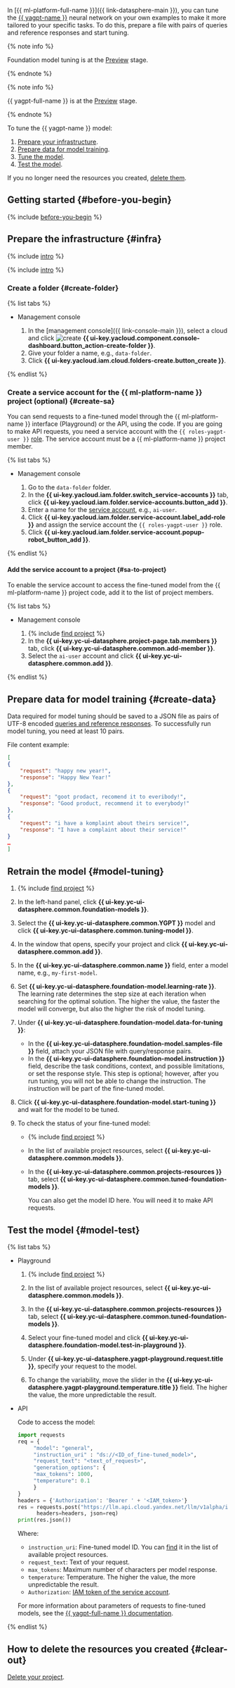 In [{{ ml-platform-full-name }}]({{ link-datasphere-main }}), you can tune the [{{ yagpt-name }}](../../yandexgpt/concepts/index.md) neural network on your own examples to make it more tailored to your specific tasks. To do this, prepare a file with pairs of queries and reference responses and start tuning.

{% note info %}

Foundation model tuning is at the [Preview](../../overview/concepts/launch-stages.md) stage.

{% endnote %}

{% note info %}

{{ yagpt-full-name }} is at the [Preview](../../overview/concepts/launch-stages.md) stage.

{% endnote %}

To tune the {{ yagpt-name }} model:

1. [Prepare your infrastructure](#infra).
1. [Prepare data for model training](#create-data).
1. [Tune the model](#model-tuning).
1. [Test the model](#model-test).

If you no longer need the resources you created, [delete them](#clear-out).

## Getting started {#before-you-begin}

{% include [before-you-begin](../../_tutorials/_tutorials_includes/before-you-begin-datasphere.md) %}

## Prepare the infrastructure {#infra}

{% include [intro](../../_includes/datasphere/infra-intro.md) %}

{% include [intro](../../_includes/datasphere/federation-disclaimer.md) %}

### Create a folder {#create-folder}

{% list tabs %}

- Management console

   1. In the [management console]({{ link-console-main }}), select a cloud and click ![create](../../_assets/console-icons/plus.svg) **{{ ui-key.yacloud.component.console-dashboard.button_action-create-folder }}**.
   1. Give your folder a name, e.g., `data-folder`.
   1. Click **{{ ui-key.yacloud.iam.cloud.folders-create.button_create }}**.

{% endlist %}

### Create a service account for the {{ ml-platform-name }} project (optional) {#create-sa}

You can send requests to a fine-tuned model through the {{ ml-platform-name }} interface (Playground) or the API, using the code. If you are going to make API requests, you need a service account with the `{{ roles-yagpt-user }}` [role](../../iam/concepts/access-control/roles.md). The service account must be a {{ ml-platform-name }} project member.

{% list tabs %}

- Management console

   1. Go to the `data-folder` folder.
   1. In the **{{ ui-key.yacloud.iam.folder.switch_service-accounts }}** tab, click **{{ ui-key.yacloud.iam.folder.service-accounts.button_add }}**.
   1. Enter a name for the [service account](../../iam/concepts/users/service-accounts.md), e.g., `ai-user`.
   1. Click **{{ ui-key.yacloud.iam.folder.service-account.label_add-role }}** and assign the service account the `{{ roles-yagpt-user }}` role.
   1. Click **{{ ui-key.yacloud.iam.folder.service-account.popup-robot_button_add }}**.

{% endlist %}

#### Add the service account to a project {#sa-to-project}

To enable the service account to access the fine-tuned model from the {{ ml-platform-name }} project code, add it to the list of project members.

{% list tabs %}

- Management console

   1. {% include [find project](../../_includes/datasphere/ui-find-project.md) %}
   1. In the **{{ ui-key.yc-ui-datasphere.project-page.tab.members }}** tab, click **{{ ui-key.yc-ui-datasphere.common.add-member }}**.
   1. Select the `ai-user` account and click **{{ ui-key.yc-ui-datasphere.common.add }}**.

{% endlist %}

## Prepare data for model training {#create-data}

Data required for model tuning should be saved to a JSON file as pairs of UTF-8 encoded [queries and reference responses](../../datasphere/concepts/models/foundation-models.md#yagpt-tuning). To successfully run model tuning, you need at least 10 pairs.

File content example:

```json
[
{
    "request": "happy new year!",
    "response": "Happy New Year!"
},
{
    "request": "goot prodact, recomend it to everibody!",
    "response": "Good product, recommend it to everybody!"
},
{
    "request": "i have a komplaint about theirs service!",
    "response": "I have a complaint about their service!"
}
…
]
```

## Retrain the model {#model-tuning}

1. {% include [find project](../../_includes/datasphere/ui-find-project.md) %}

1. In the left-hand panel, click **{{ ui-key.yc-ui-datasphere.common.foundation-models }}**.

1. Select the **{{ ui-key.yc-ui-datasphere.common.YGPT }}** model and click **{{ ui-key.yc-ui-datasphere.common.tuning-model }}**.

1. In the window that opens, specify your project and click **{{ ui-key.yc-ui-datasphere.common.add }}**.

1. In the **{{ ui-key.yc-ui-datasphere.common.name }}** field, enter a model name, e.g., `my-first-model`.

1. Set **{{ ui-key.yc-ui-datasphere.foundation-model.learning-rate }}**. The learning rate determines the step size at each iteration when searching for the optimal solution. The higher the value, the faster the model will converge, but also the higher the risk of model tuning.

1. Under **{{ ui-key.yc-ui-datasphere.foundation-model.data-for-tuning }}**:

    * In the **{{ ui-key.yc-ui-datasphere.foundation-model.samples-file }}** field, attach your JSON file with query/response pairs.
    * In the **{{ ui-key.yc-ui-datasphere.foundation-model.instruction }}** field, describe the task conditions, context, and possible limitations, or set the response style. This step is optional; however, after you run tuning, you will not be able to change the instruction. The instruction will be part of the fine-tuned model.

1. Click **{{ ui-key.yc-ui-datasphere.foundation-model.start-tuning }}** and wait for the model to be tuned.

1. To check the status of your fine-tuned model:

    * {% include [find project](../../_includes/datasphere/ui-find-project.md) %}
    * In the list of available project resources, select **{{ ui-key.yc-ui-datasphere.common.models }}**.
    * In the **{{ ui-key.yc-ui-datasphere.common.projects-resources }}** tab, select **{{ ui-key.yc-ui-datasphere.common.tuned-foundation-models }}**.

      You can also get the model ID here. You will need it to make API requests.

## Test the model {#model-test}

{% list tabs %}

- Playground

    1. {% include [find project](../../_includes/datasphere/ui-find-project.md) %}

    1. In the list of available project resources, select **{{ ui-key.yc-ui-datasphere.common.models }}**.

    1. In the **{{ ui-key.yc-ui-datasphere.common.projects-resources }}** tab, select **{{ ui-key.yc-ui-datasphere.common.tuned-foundation-models }}**.

    1. Select your fine-tuned model and click **{{ ui-key.yc-ui-datasphere.foundation-model.test-in-playground }}**.

    1. Under **{{ ui-key.yc-ui-datasphere.yagpt-playground.request.title }}**, specify your request to the model.

    1. To change the variability, move the slider in the **{{ ui-key.yc-ui-datasphere.yagpt-playground.temperature.title }}** field. The higher the value, the more unpredictable the result.

- API

   Code to access the model:

   ```python
   import requests
   req = {
   	    "model": "general",
   	    "instruction_uri" : "ds://<ID_of_fine-tuned_model>",
   	    "request_text": "<text_of_request>",
   	    "generation_options": {
   	    "max_tokens": 1000,
   	    "temperature": 0.1
   	    }
   }
   headers = {'Authorization': 'Bearer ' + '<IAM_token>'}
   res = requests.post("https://llm.api.cloud.yandex.net/llm/v1alpha/instruct",
         headers=headers, json=req)
   print(res.json())
   ```

    Where:

    * `instruction_uri`: Fine-tuned model ID. You can [find](#model-tuning) it in the list of available project resources.
    * `request_text`: Text of your request.
    * `max_tokens`: Maximum number of characters per model response.
    * `temperature`: Temperature. The higher the value, the more unpredictable the result.
    * `Authorization`: [IAM token of the service account](../../iam/operations/iam-token/create-for-sa.md).

   For more information about parameters of requests to fine-tuned models, see the [{{ yagpt-full-name }} documentation](../../yandexgpt/api-ref/).

{% endlist %}

## How to delete the resources you created {#clear-out}

[Delete your project](../../datasphere/operations/projects/delete).
